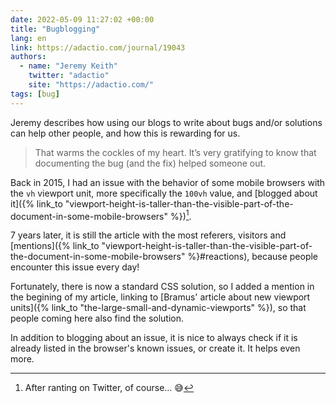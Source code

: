 ```yaml
---
date: 2022-05-09 11:27:02 +00:00
title: "Bugblogging"
lang: en
link: https://adactio.com/journal/19043
authors:
  - name: "Jeremy Keith"
    twitter: "adactio"
    site: "https://adactio.com/"
tags: [bug]
---
```


Jeremy describes how using our blogs to write about bugs and/or solutions can help other people, and how this is rewarding for us.

> That warms the cockles of my heart. It’s very gratifying to know that documenting the bug (and the fix) helped someone out.

Back in 2015, I had an issue with the behavior of some mobile browsers with the `vh` viewport unit, more specifically the `100vh` value, and [blogged about it]({% link_to "viewport-height-is-taller-than-the-visible-part-of-the-document-in-some-mobile-browsers" %})[^twitter].

[^twitter]: After ranting on Twitter, of course… 😅

7 years later, it is still the article with the most referers, visitors and [mentions]({% link_to "viewport-height-is-taller-than-the-visible-part-of-the-document-in-some-mobile-browsers" %}#reactions), because people encounter this issue every day!

Fortunately, there is now a standard CSS solution, so I added a mention in the begining of my article, linking to [Bramus' article about new viewport units]({% link_to "the-large-small-and-dynamic-viewports" %}), so that people coming here also find the solution.

In addition to blogging about an issue, it is nice to always check if it is already listed in the browser's known issues, or create it. It helps even more.
